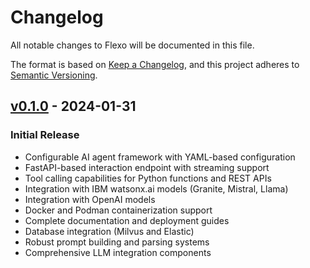 # Changelog
All notable changes to Flexo will be documented in this file.

The format is based on [Keep a Changelog](https://keepachangelog.com/en/1.0.0/),
and this project adheres to [Semantic Versioning](https://semver.org/spec/v2.0.0.html).

## [v0.1.0] - 2024-01-31

### Initial Release
- Configurable AI agent framework with YAML-based configuration
- FastAPI-based interaction endpoint with streaming support
- Tool calling capabilities for Python functions and REST APIs
- Integration with IBM watsonx.ai models (Granite, Mistral, Llama)
- Integration with OpenAI models
- Docker and Podman containerization support
- Complete documentation and deployment guides
- Database integration (Milvus and Elastic)
- Robust prompt building and parsing systems
- Comprehensive LLM integration components

[v0.1.0]: https://github.com/ibm/flexo/releases/tag/v0.1.0
